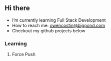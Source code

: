 ## Hi there


- I’m currently learning Full Stack Development
- How to reach me: owencostin@bigpond.com
- Checkout my github projects below
### Learning
<ol>
  <li>
    Force Push
  </li>
</ol>
